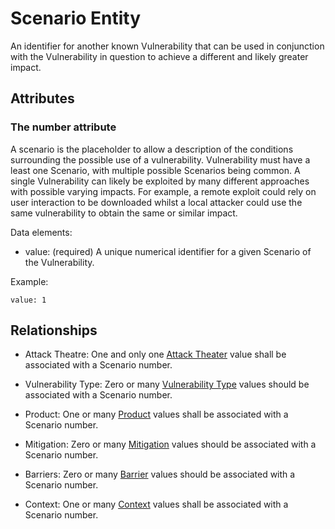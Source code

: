 # Scenario Entity

An identifier for another known Vulnerability that can be used in conjunction with the Vulnerability in question to achieve a different and likely greater impact.

## Attributes

### The number attribute

A scenario is the placeholder to allow a description of the conditions surrounding the possible use of a vulnerability. Vulnerability must have a least one Scenario, with multiple possible Scenarios being common. A single Vulnerability can likely be exploited by many different approaches with possible varying impacts. For example, a remote exploit could rely on user interaction to be downloaded whilst a local attacker could use the same vulnerability to obtain the same or similar impact.

Data elements:
- value:  (required) A unique numerical identifier for a given Scenario of the Vulnerability.

Example:
```
value: 1
```
## Relationships

* Attack Theatre: One and only one [Attack Theater](attack-theatre.md) value shall be associated with a Scenario number.

* Vulnerability Type: Zero or many [Vulnerability Type](vulnerability-type.md) values should be associated with a Scenario number. 

* Product: One or many [Product](product.md) values shall be associated with a Scenario number.

* Mitigation: Zero or many [Mitigation](mitigation.md) values should be associated with a Scenario number.

* Barriers:  Zero or many [Barrier](barrier.md) values should be associated with a Scenario number.

* Context:  One or many [Context](context.md) values shall be associated with a Scenario number.